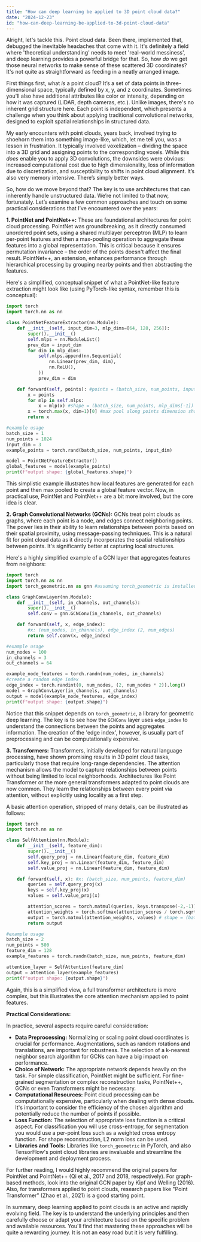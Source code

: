 ```yaml
---
title: "How can deep learning be applied to 3D point cloud data?"
date: "2024-12-23"
id: "how-can-deep-learning-be-applied-to-3d-point-cloud-data"
---
```


Alright, let's tackle this. Point cloud data. Been there, implemented that, debugged the inevitable headaches that come with it. It's definitely a field where 'theoretical understanding' needs to meet 'real-world messiness', and deep learning provides a powerful bridge for that. So, how *do* we get those neural networks to make sense of these scattered 3D coordinates? It's not quite as straightforward as feeding in a neatly arranged image.

First things first, what *is* a point cloud? It’s a set of data points in three-dimensional space, typically defined by x, y, and z coordinates. Sometimes you'll also have additional attributes like color or intensity, depending on how it was captured (LiDAR, depth cameras, etc.). Unlike images, there's no inherent grid structure here. Each point is independent, which presents a challenge when you think about applying traditional convolutional networks, designed to exploit spatial relationships in structured data.

My early encounters with point clouds, years back, involved trying to shoehorn them into something image-like, which, let me tell you, was a lesson in frustration. It typically involved voxelization – dividing the space into a 3D grid and assigning points to the corresponding voxels. While this *does* enable you to apply 3D convolutions, the downsides were obvious: increased computational cost due to high dimensionality, loss of information due to discretization, and susceptibility to shifts in point cloud alignment. It’s also very memory intensive. There’s simply better ways.

So, how do we move beyond that? The key is to use architectures that can inherently handle unstructured data. We’re not limited to that now, fortunately. Let’s examine a few common approaches and touch on some practical considerations that I’ve encountered over the years:

**1. PointNet and PointNet++:** These are foundational architectures for point cloud processing. PointNet was groundbreaking, as it directly consumed unordered point sets, using a shared multilayer perceptron (MLP) to learn per-point features and then a max-pooling operation to aggregate these features into a global representation. This is critical because it ensures permutation invariance – the order of the points doesn't affect the final result. PointNet++, an extension, enhances performance through hierarchical processing by grouping nearby points and then abstracting the features.

Here's a simplified, conceptual snippet of what a PointNet-like feature extraction might look like (using PyTorch-like syntax, remember this is conceptual):

```python
import torch
import torch.nn as nn

class PointNetFeatureExtractor(nn.Module):
    def __init__(self, input_dim=3, mlp_dims=[64, 128, 256]):
        super().__init__()
        self.mlps = nn.ModuleList()
        prev_dim = input_dim
        for dim in mlp_dims:
            self.mlps.append(nn.Sequential(
                nn.Linear(prev_dim, dim),
                nn.ReLU(),
            ))
            prev_dim = dim

    def forward(self, points): #points = (batch_size, num_points, input_dim)
        x = points
        for mlp in self.mlps:
            x = mlp(x) #shape = (batch_size, num_points, mlp_dims[-1])
        x = torch.max(x, dim=1)[0] #max pool along points dimension shape = (batch_size, mlp_dims[-1])
        return x

#example usage
batch_size = 1
num_points = 1024
input_dim = 3
example_points = torch.rand(batch_size, num_points, input_dim)

model = PointNetFeatureExtractor()
global_features = model(example_points)
print(f"output shape: {global_features.shape}")
```

This simplistic example illustrates how local features are generated for each point and then max pooled to create a global feature vector. Now, in practical use, PointNet and PointNet++ are a bit more involved, but the core idea is clear.

**2. Graph Convolutional Networks (GCNs):** GCNs treat point clouds as graphs, where each point is a node, and edges connect neighboring points. The power lies in their ability to learn relationships between points based on their spatial proximity, using message-passing techniques. This is a natural fit for point cloud data as it directly incorporates the spatial relationships between points. It's significantly better at capturing local structures.

Here's a highly simplified example of a GCN layer that aggregates features from neighbors:

```python
import torch
import torch.nn as nn
import torch_geometric.nn as gnn #assuming torch_geometric is installed

class GraphConvLayer(nn.Module):
    def __init__(self, in_channels, out_channels):
        super().__init__()
        self.conv = gnn.GCNConv(in_channels, out_channels)

    def forward(self, x, edge_index):
        #x: (num_nodes, in_channels), edge_index (2, num_edges)
        return self.conv(x, edge_index)

#example usage
num_nodes = 100
in_channels = 3
out_channels = 64

example_node_features = torch.randn(num_nodes, in_channels)
#create a random edge index
edge_index = torch.randint(0, num_nodes, (2, num_nodes * 2)).long()
model = GraphConvLayer(in_channels, out_channels)
output = model(example_node_features, edge_index)
print(f"output shape: {output.shape}")
```

Notice that this snippet depends on `torch_geometric`, a library for geometric deep learning. The key is to see how the `GCNConv` layer uses `edge_index` to understand the connections between the points and aggregates information. The creation of the 'edge index', however, is usually part of preprocessing and can be computationally expensive.

**3. Transformers:** Transformers, initially developed for natural language processing, have shown promising results in 3D point cloud tasks, particularly those that require long-range dependencies. The attention mechanism allows the model to capture relationships between points without being limited to local neighborhoods. Architectures like Point Transformer or the more general transformers adapted to point clouds are now common. They learn the relationships between every point via attention, without explicitly using locality as a first step.

A basic attention operation, stripped of many details, can be illustrated as follows:

```python
import torch
import torch.nn as nn

class SelfAttention(nn.Module):
    def __init__(self, feature_dim):
        super().__init__()
        self.query_proj = nn.Linear(feature_dim, feature_dim)
        self.key_proj = nn.Linear(feature_dim, feature_dim)
        self.value_proj = nn.Linear(feature_dim, feature_dim)

    def forward(self, x): #x: (batch_size, num_points, feature_dim)
        queries = self.query_proj(x)
        keys = self.key_proj(x)
        values = self.value_proj(x)

        attention_scores = torch.matmul(queries, keys.transpose(-2,-1)) # shape = (batch_size, num_points, num_points)
        attention_weights = torch.softmax(attention_scores / torch.sqrt(torch.tensor(x.shape[-1], dtype=torch.float)), dim=-1)
        output = torch.matmul(attention_weights, values) # shape = (batch_size, num_points, feature_dim)
        return output

#example usage
batch_size = 2
num_points = 500
feature_dim = 128
example_features = torch.randn(batch_size, num_points, feature_dim)

attention_layer = SelfAttention(feature_dim)
output = attention_layer(example_features)
print(f"output shape: {output.shape}")
```

Again, this is a simplified view, a full transformer architecture is more complex, but this illustrates the core attention mechanism applied to point features.

**Practical Considerations:**

In practice, several aspects require careful consideration:

*   **Data Preprocessing:** Normalizing or scaling point cloud coordinates is crucial for performance. Augmentations, such as random rotations and translations, are important for robustness. The selection of a k-nearest neighbor search algorithm for GCNs can have a big impact on performance.
*   **Choice of Network:** The appropriate network depends heavily on the task. For simple classification, PointNet might be sufficient. For fine-grained segmentation or complex reconstruction tasks, PointNet++, GCNs or even Transformers might be necessary.
*   **Computational Resources:** Point cloud processing can be computationally expensive, particularly when dealing with dense clouds. It's important to consider the efficiency of the chosen algorithm and potentially reduce the number of points if possible.
*   **Loss Function:** The selection of appropriate loss function is a critical aspect. For classification you will use cross-entropy, for segmentation you would use a per-point loss such as a weighted cross entropy function. For shape reconstruction, L2 norm loss can be used.
*   **Libraries and Tools:** Libraries like `torch_geometric` in PyTorch, and also TensorFlow's point cloud libraries are invaluable and streamline the development and deployment process.

For further reading, I would highly recommend the original papers for PointNet and PointNet++ (Qi et al., 2017 and 2018, respectively). For graph-based methods, look into the original GCN paper by Kipf and Welling (2016). Also, for transformers applied to point clouds, research papers like "Point Transformer" (Zhao et al., 2021) is a good starting point.

In summary, deep learning applied to point clouds is an active and rapidly evolving field. The key is to understand the underlying principles and then carefully choose or adapt your architecture based on the specific problem and available resources. You'll find that mastering these approaches will be quite a rewarding journey. It is not an easy road but it is very fulfilling.

